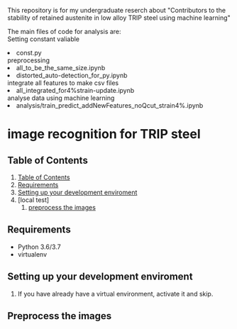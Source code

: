This repository is for my undergraduate reserch about "Contributors to the stability of retained austenite in low alloy TRIP steel using machine learning"

The main files of code for analysis are:  
Setting constant valiable
<li>const.py</li>
preprocessing
<li>all_to_be_the_same_size.ipynb</li>
<li>distorted_auto-detection_for_py.ipynb</li>
integrate all features to make csv files
<li>all_integrated_for4%strain-update.ipynb</li>
analyse data using machine learning
<li>analysis/train_predict_addNewFeatures_noQcut_strain4%.ipynb</li>

# image recognition for TRIP steel

## Table of Contents

1. [Table of Contents](#table-of-contents)
2. [Requirements](#requirements)
3. [Setting up your development enviroment](#setting-up-your-development-enviroment)
4. [local test]
    1. [preprocess the images](#preprocess-the-images)

## Requirements

- Python 3.6/3.7
- virtualenv

## Setting up your development enviroment

1. If you have already have a virtual environment, activate it and skip.

## Preprocess the images



